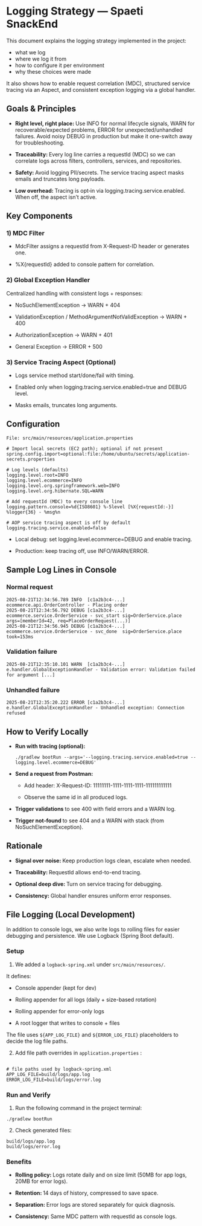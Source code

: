 # Logging Strategy — Spaeti SnackEnd

This document explains the logging strategy implemented in the project:

- what we log
- where we log it from
- how to configure it per environment
- why these choices were made <br>

It also shows how to enable request correlation (MDC), structured service tracing via an Aspect, and consistent exception logging via a global handler.

## Goals & Principles

- <b> Right level, right place: </b> Use INFO for normal lifecycle signals, WARN for recoverable/expected problems, ERROR for unexpected/unhandled failures. Avoid noisy DEBUG in production but make it one-switch away for troubleshooting.<br>

- <b> Traceability: </b> Every log line carries a requestId (MDC) so we can correlate logs across filters, controllers, services, and repositories.<br>

- <b> Safety: </b> Avoid logging PII/secrets. The service tracing aspect masks emails and truncates long payloads.<br>

- <b> Low overhead: </b> Tracing is opt‑in via logging.tracing.service.enabled. When off, the aspect isn’t active.<br>


## Key Components

### 1) MDC Filter

- MdcFilter assigns a requestId from X-Request-ID header or generates one.

- %X{requestId} added to console pattern for correlation.

### 2) Global Exception Handler

Centralized handling with consistent logs + responses:

- NoSuchElementException → WARN + 404

- ValidationException / MethodArgumentNotValidException → WARN + 400

- AuthorizationException → WARN + 401

- General Exception → ERROR + 500

### 3) Service Tracing Aspect (Optional)

- Logs service method start/done/fail with timing.

- Enabled only when logging.tracing.service.enabled=true and DEBUG level.

- Masks emails, truncates long arguments.

## Configuration

```
File: src/main/resources/application.properties

# Import local secrets (EC2 path); optional if not present
spring.config.import=optional:file:/home/ubuntu/secrets/application-secrets.properties

# Log levels (defaults)
logging.level.root=INFO
logging.level.ecommerce=INFO
logging.level.org.springframework.web=INFO
logging.level.org.hibernate.SQL=WARN

# Add requestId (MDC) to every console line
logging.pattern.console=%d{ISO8601} %-5level [%X{requestId:-}] %logger{36} - %msg%n

# AOP service tracing aspect is off by default
logging.tracing.service.enabled=false 

```
- Local debug: set logging.level.ecommerce=DEBUG and enable tracing.

- Production: keep tracing off, use INFO/WARN/ERROR.

## Sample Log Lines in Console

### Normal request

```
2025-08-21T12:34:56.789 INFO  [c1a2b3c4-...] ecommerce.api.OrderController - Placing order
2025-08-21T12:34:56.792 DEBUG [c1a2b3c4-...] ecommerce.service.OrderService - svc_start sig=OrderService.place args=[memberId=42, req=PlaceOrderRequest(...)]
2025-08-21T12:34:56.945 DEBUG [c1a2b3c4-...] ecommerce.service.OrderService - svc_done  sig=OrderService.place took=153ms
```
### Validation failure

```
2025-08-21T12:35:10.101 WARN  [c1a2b3c4-...] e.handler.GlobalExceptionHandler - Validation error: Validation failed for argument [...]
```
### Unhandled failure

```
2025-08-21T12:35:20.222 ERROR [c1a2b3c4-...] e.handler.GlobalExceptionHandler - Unhandled exception: Connection refused

```

## How to Verify Locally

- <b> Run with tracing (optional): </b>

    ` ./gradlew bootRun --args='--logging.tracing.service.enabled=true --logging.level.ecommerce=DEBUG' `

- <b> Send a request from Postman: </b>

    - Add header: X-Request-ID: 11111111-1111-1111-1111-111111111111

    - Observe the same id in all produced logs.

- <b> Trigger validations </b> to see 400 with field errors and a WARN log.

- <b> Trigger not‑found </b> to see 404 and a WARN with stack (from NoSuchElementException).

## Rationale

- <b> Signal over noise: </b> Keep production logs clean, escalate when needed.

- <b> Traceability: </b> RequestId allows end-to-end tracing.

- <b> Optional deep dive: </b> Turn on service tracing for debugging.

- <b> Consistency: </b> Global handler ensures uniform error responses.

## File Logging (Local Development)

In addition to console logs, we also write logs to rolling files for easier debugging and persistence. We use Logback (Spring Boot default).

### Setup 

1. We added a `logback-spring.xml` under `src/main/resources/`.

It defines:

  - Console appender (kept for dev)

  - Rolling appender for all logs (daily + size-based rotation)

  - Rolling appender for error-only logs

  - A root logger that writes to console + files

The file uses `${APP_LOG_FILE}` and `${ERROR_LOG_FILE}` placeholders to decide the log file paths.

2. Add file path overrides in `application.properties` :

```

# file paths used by logback-spring.xml
APP_LOG_FILE=build/logs/app.log
ERROR_LOG_FILE=build/logs/error.log

```

### Run and Verify

1. Run the following command in the project terminal: 

`./gradlew bootRun`

2. Check generated files: 

```
build/logs/app.log
build/logs/error.log
```

### Benefits 

- <b> Rolling policy: </b> Logs rotate daily and on size limit (50MB for app logs, 20MB for error logs).

- <b> Retention: </b> 14 days of history, compressed to save space.

- <b> Separation: </b> Error logs are stored separately for quick diagnosis.

- <b> Consistency: </b> Same MDC pattern with requestId as console logs.

